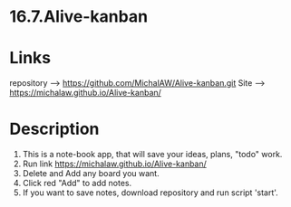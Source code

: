 # 16.7.Alive-kanban

# Links
repository --> https://github.com/MichalAW/Alive-kanban.git
Site --> https://michalaw.github.io/Alive-kanban/
# Description
1. This is a note-book app, that will save your ideas, plans, "todo" work.
2. Run link https://michalaw.github.io/Alive-kanban/
3. Delete and Add any board you want.
4. Click red "Add" to add notes. 
5. If you want to save notes, download repository and run script 'start'.
